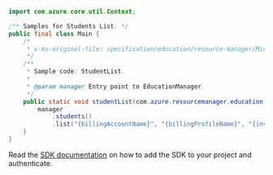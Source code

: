 ```java
import com.azure.core.util.Context;

/** Samples for Students List. */
public final class Main {
    /*
     * x-ms-original-file: specification/education/resource-manager/Microsoft.Education/preview/2021-12-01-preview/examples/StudentList.json
     */
    /**
     * Sample code: StudentList.
     *
     * @param manager Entry point to EducationManager.
     */
    public static void studentList(com.azure.resourcemanager.education.EducationManager manager) {
        manager
            .students()
            .list("{billingAccountName}", "{billingProfileName}", "{invoiceSectionName}", null, Context.NONE);
    }
}
```

Read the [SDK documentation](https://github.com/Azure/azure-sdk-for-java/blob/azure-resourcemanager-education_1.0.0-beta.1/sdk/education/azure-resourcemanager-education/README.md) on how to add the SDK to your project and authenticate.
